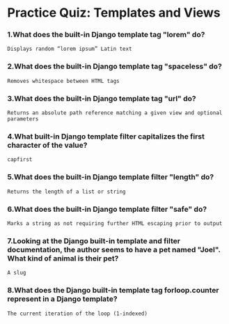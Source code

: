 # Practice Quiz: Templates and Views

### 1.What does the built-in Django template tag "lorem" do?

    Displays random “lorem ipsum” Latin text

### 2.What does the built-in Django template tag "spaceless" do?

    Removes whitespace between HTML tags

### 3.What does the built-in Django template tag "url" do?

    Returns an absolute path reference matching a given view and optional parameters

### 4.What built-in Django template filter capitalizes the first character of the value?

    capfirst

### 5.What does the built-in Django template filter "length" do?

    Returns the length of a list or string

### 6.What does the built-in Django template filter "safe" do?

    Marks a string as not requiring further HTML escaping prior to output

### 7.Looking at the Django built-in template and filter documentation, the author seems to have a pet named "Joel". What kind of animal is their pet?

    A slug

### 8.What does the Django built-in template tag forloop.counter represent in a Django template?

    The current iteration of the loop (1-indexed)

